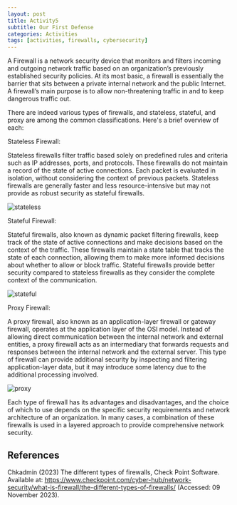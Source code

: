 ```yaml
---
layout: post
title: Activity5
subtitle: Our First Defense
categories: Activities
tags: [activities, firewalls, cybersecurity]
---
```


A Firewall is a network security device that monitors and filters incoming and outgoing network traffic based on an organization’s previously established security policies. At its most basic, a firewall is essentially the barrier that sits between a private internal network and the public Internet. A firewall’s main purpose is to allow non-threatening traffic in and to keep dangerous traffic out.

There are indeed various types of firewalls, and stateless, stateful, and proxy are among the common classifications. Here's a brief overview of each:

Stateless Firewall:

Stateless firewalls filter traffic based solely on predefined rules and criteria such as IP addresses, ports, and protocols.
These firewalls do not maintain a record of the state of active connections. Each packet is evaluated in isolation, without considering the context of previous packets.
Stateless firewalls are generally faster and less resource-intensive but may not provide as robust security as stateful firewalls.

![stateless](https://github.com/20802777/20802777.github.io/assets/148220693/7d61dc02-6ad0-41c1-be8a-1f5c74785b68)

Stateful Firewall:

Stateful firewalls, also known as dynamic packet filtering firewalls, keep track of the state of active connections and make decisions based on the context of the traffic.
These firewalls maintain a state table that tracks the state of each connection, allowing them to make more informed decisions about whether to allow or block traffic.
Stateful firewalls provide better security compared to stateless firewalls as they consider the complete context of the communication.

![stateful](https://github.com/20802777/20802777.github.io/assets/148220693/49b97cdb-546b-422d-82dd-90d5a26a6da5)

Proxy Firewall:

A proxy firewall, also known as an application-layer firewall or gateway firewall, operates at the application layer of the OSI model.
Instead of allowing direct communication between the internal network and external entities, a proxy firewall acts as an intermediary that forwards requests and responses between the internal network and the external server.
This type of firewall can provide additional security by inspecting and filtering application-layer data, but it may introduce some latency due to the additional processing involved.

![proxy](https://github.com/20802777/20802777.github.io/assets/148220693/f4d793ae-fc16-4c50-81e2-12b2f2f48296)

Each type of firewall has its advantages and disadvantages, and the choice of which to use depends on the specific security requirements and network architecture of an organization. In many cases, a combination of these firewalls is used in a layered approach to provide comprehensive network security.

## References

Chkadmin (2023) The different types of firewalls, Check Point Software. Available at: https://www.checkpoint.com/cyber-hub/network-security/what-is-firewall/the-different-types-of-firewalls/ (Accessed: 09 November 2023). 
